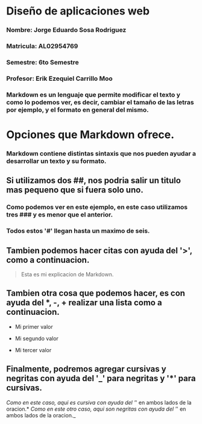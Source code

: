 # Diseño de aplicaciones web 
### Nombre: Jorge Eduardo Sosa Rodriguez 
### Matricula: AL02954769 
### Semestre: 6to Semestre 
### Profesor: Erik Ezequiel Carrillo Moo 
### Markdown es un lenguaje que permite modificar el texto y como lo podemos ver, es decir, cambiar el tamaño de las letras por ejemplo, y el formato en general del mismo.

# Opciones que Markdown ofrece. 
### Markdown contiene distintas sintaxis que nos pueden ayudar a desarrollar un texto y su formato.
##

## Si utilizamos dos ##, nos podria salir un titulo mas pequeno que si fuera solo uno.
### Como podemos ver en este ejemplo, en este caso utilizamos tres ### y es menor que el anterior. 
### Todos estos '#' llegan hasta un maximo de seis.
## Tambien podemos hacer citas con ayuda del '>', como a continuacion. 
> Esta es mi explicacion de Markdown. 
## Tambien otra cosa que podemos hacer, es con ayuda del *, -, + realizar una lista como a continuacion.
- Mi primer valor 
+ Mi segundo valor 
* Mi tercer valor
## Finalmente, podremos agregar cursivas y negritas con ayuda del '_' para negritas y '*' para cursivas.
*Como en este caso, aqui es cursiva con ayuda del '*' en ambos lados de la oracion.*
_Como en este otro caso, aqui son negritas con ayuda del '_' en ambos lados de la oracion._
